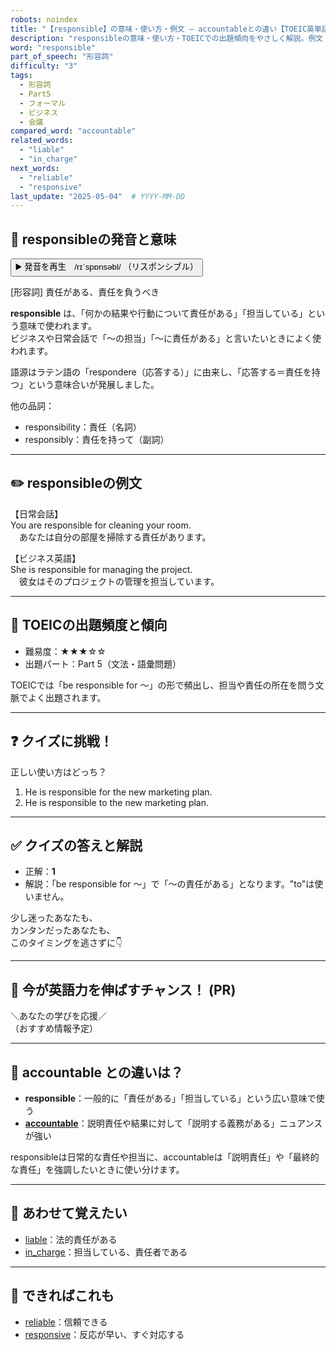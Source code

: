 ```yaml
---
robots: noindex
title: "【responsible】の意味・使い方・例文 ― accountableとの違い【TOEIC英単語】"
description: "responsibleの意味・使い方・TOEICでの出題傾向をやさしく解説。例文・クイズ付きでaccountableとの違いもわかりやすく学べます。"
word: "responsible"
part_of_speech: "形容詞"
difficulty: "3"
tags:
  - 形容詞
  - Part5
  - フォーマル
  - ビジネス
  - 会議
compared_word: "accountable"
related_words:
  - "liable"
  - "in_charge"
next_words:
  - "reliable"
  - "responsive"
last_update: "2025-05-04"  # YYYY-MM-DD
---
```


## 🔰 responsibleの発音と意味

<button class="play-audio" onclick="playTTS('responsible')">
  <span class="play-audio-main">
    ▶️ 発音を再生　/rɪˈspɒnsəbl/
  </span>
  <span class="play-audio-sub">
    （リスポンシブル）
  </span>
</button>

[形容詞] 責任がある、責任を負うべき

**responsible** は、「何かの結果や行動について責任がある」「担当している」という意味で使われます。  
ビジネスや日常会話で「～の担当」「～に責任がある」と言いたいときによく使われます。

語源はラテン語の「respondere（応答する）」に由来し、「応答する＝責任を持つ」という意味合いが発展しました。

他の品詞：  
- responsibility：責任（名詞）
- responsibly：責任を持って（副詞）

---

## ✏️ responsibleの例文

【日常会話】  
You are responsible for cleaning your room.  
　あなたは自分の部屋を掃除する責任があります。

【ビジネス英語】  
She is responsible for managing the project.  
　彼女はそのプロジェクトの管理を担当しています。

---

## 🎯 TOEICの出題頻度と傾向

- 難易度：★★★☆☆
- 出題パート：Part 5（文法・語彙問題）

TOEICでは「be responsible for ～」の形で頻出し、担当や責任の所在を問う文脈でよく出題されます。

---

## ❓ クイズに挑戦！

正しい使い方はどっち？

1. He is responsible for the new marketing plan.  
2. He is responsible to the new marketing plan.

---

## ✅ クイズの答えと解説

- 正解：**1**
- 解説：「be responsible for ～」で「～の責任がある」となります。"to"は使いません。

少し迷ったあなたも、  
カンタンだったあなたも、  
このタイミングを逃さずに👇️

---

## 🚀 今が英語力を伸ばすチャンス！ (PR)

<div class="info-center">
＼あなたの学びを応援／<br>  
（おすすめ情報予定）
</div>

---

## 🤔  accountable との違いは？

- **responsible**：一般的に「責任がある」「担当している」という広い意味で使う
- **[accountable](/word/accountable/)**：説明責任や結果に対して「説明する義務がある」ニュアンスが強い

responsibleは日常的な責任や担当に、accountableは「説明責任」や「最終的な責任」を強調したいときに使い分けます。

---

## 🧩 あわせて覚えたい

- [liable](/word/liable/)：法的責任がある
- [in_charge](/word/in_charge/)：担当している、責任者である

---

## 📖 できればこれも

- [reliable](/word/reliable/)：信頼できる
- [responsive](/word/responsive/)：反応が早い、すぐ対応する

<!-- cvid: aid09_bid37 -->
